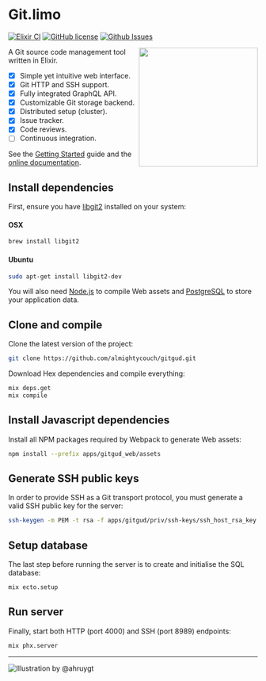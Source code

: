 # Git.limo

[![Elixir CI](https://github.com/almightycouch/gitgud/workflows/Elixir%20CI/badge.svg)](https://github.com/almightycouch/gitgud/actions?query=workflow%3A%22Elixir+CI%22)
[![GitHub license](https://img.shields.io/badge/license-MIT-blue.svg)](https://raw.githubusercontent.com/almightycouch/gitgud/master/LICENSE)
[![Github Issues](https://img.shields.io/github/issues/almightycouch/gitgud.svg)](http://github.com/almightycouch/gitgud/issues)

<img src="https://raw.githubusercontent.com/almightycouch/gitgud/master/apps/gitgud_web/priv/static/images/logo.svg?sanitize=true" align="right" width="240" height="240">

A Git source code management tool written in Elixir.

* [x] Simple yet intuitive web interface.
* [x] Git HTTP and SSH support.
* [x] Fully integrated GraphQL API.
* [x] Customizable Git storage backend.
* [x] Distributed setup (cluster).
* [x] Issue tracker.
* [x] Code reviews.
* [ ] Continuous integration.

See the [Getting Started](http://almightycouch.com/gitgud/getting-started.html) guide and the [online documentation](http://almightycouch.com/gitgud).

## Install dependencies

First, ensure you have [libgit2](https://libgit2.github.com) installed on your system:

#### OSX
```bash
brew install libgit2
```

#### Ubuntu
```bash
sudo apt-get install libgit2-dev
```

You will also need [Node.js](https://nodejs.org/en/) to compile Web assets and [PostgreSQL](https://www.postgresql.org) to store your application data.

## Clone and compile

Clone the latest version of the project:

```bash
git clone https://github.com/almightycouch/gitgud.git
```

Download Hex dependencies and compile everything:

```bash
mix deps.get
mix compile
```

## Install Javascript dependencies

Install all NPM packages required by Webpack to generate Web assets:

```bash
npm install --prefix apps/gitgud_web/assets
```

## Generate SSH public keys

In order to provide SSH as a Git transport protocol, you must generate a valid SSH public key for the server:

```bash
ssh-keygen -m PEM -t rsa -f apps/gitgud/priv/ssh-keys/ssh_host_rsa_key
```

## Setup database

The last step before running the server is to create and initialise the SQL database:

```bash
mix ecto.setup
```

## Run server

Finally, start both HTTP (port 4000) and SSH (port 8989) endpoints:

```bash
mix phx.server
```

---

![Illustration by @ahruygt](https://raw.githubusercontent.com/almightycouch/gitgud/master/apps/gitgud_web/priv/static/images/illustration.png?sanitize=true)
